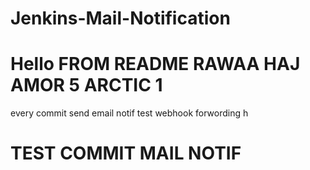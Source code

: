 # Jenkins-Mail-Notification
# Hello FROM README RAWAA HAJ AMOR 5 ARCTIC 1 
every commit send email notif 
test webhook forwording 
h
# TEST COMMIT  MAIL NOTIF 

